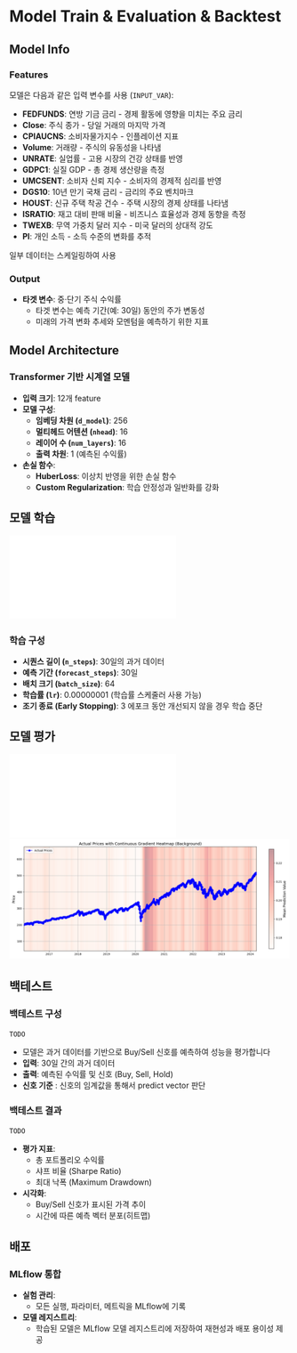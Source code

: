 # Model Train & Evaluation & Backtest

## Model Info

### Features

모델은 다음과 같은 입력 변수를 사용 (`INPUT_VAR`):

- **FEDFUNDS**: 연방 기금 금리 - 경제 활동에 영향을 미치는 주요 금리
- **Close**: 주식 종가 - 당일 거래의 마지막 가격
- **CPIAUCNS**: 소비자물가지수 - 인플레이션 지표
- **Volume**: 거래량 - 주식의 유동성을 나타냄
- **UNRATE**: 실업률 - 고용 시장의 건강 상태를 반영
- **GDPC1**: 실질 GDP - 총 경제 생산량을 측정
- **UMCSENT**: 소비자 신뢰 지수 - 소비자의 경제적 심리를 반영
- **DGS10**: 10년 만기 국채 금리 - 금리의 주요 벤치마크
- **HOUST**: 신규 주택 착공 건수 - 주택 시장의 경제 상태를 나타냄
- **ISRATIO**: 재고 대비 판매 비율 - 비즈니스 효율성과 경제 동향을 측정
- **TWEXB**: 무역 가중치 달러 지수 - 미국 달러의 상대적 강도
- **PI**: 개인 소득 - 소득 수준의 변화를 추적

일부 데이터는 스케일링하여 사용

### Output

- **타겟 변수**: 중·단기 주식 수익률
  - 타겟 변수는 예측 기간(예: 30일) 동안의 주가 변동성
  - 미래의 가격 변화 추세와 모멘텀을 예측하기 위한 지표

## Model Architecture

### Transformer 기반 시계열 모델

- **입력 크기**: 12개 feature
- **모델 구성**:
  - **임베딩 차원 (`d_model`)**: 256
  - **멀티헤드 어텐션 (`nhead`)**: 16
  - **레이어 수 (`num_layers`)**: 16
  - **출력 차원**: 1 (예측된 수익률)
- **손실 함수**:
  - **HuberLoss**: 이상치 반영을 위한 손실 함수
  - **Custom Regularization**: 학습 안정성과 일반화를 강화

## 모델 학습

![학습 코드](./src/train.py)

### 학습 구성

- **시퀀스 길이 (`n_steps`)**: 30일의 과거 데이터
- **예측 기간 (`forecast_steps`)**: 30일
- **배치 크기 (`batch_size`)**: 64
- **학습률 (`lr`)**: 0.00000001 (학습률 스케줄러 사용 가능)
- **조기 종료 (Early Stopping)**: 3 에포크 동안 개선되지 않을 경우 학습 중단

## 모델 평가

![평가 코드](./src/evaluation.py)
![모델 예측 평가](./latest_model_evaluation.png)

## 백테스트

### 백테스트 구성

`TODO`

- 모델은 과거 데이터를 기반으로 Buy/Sell 신호를 예측하여 성능을 평가합니다
- **입력**: 30일 간의 과거 데이터
- **출력**: 예측된 수익률 및 신호 (Buy, Sell, Hold)
- **신호 기준** : 신호의 임계값을 통해서 predict vector 판단
  
### 백테스트 결과 

`TODO`

- **평가 지표**:
  - 총 포트폴리오 수익률
  - 샤프 비율 (Sharpe Ratio)
  - 최대 낙폭 (Maximum Drawdown)
- **시각화**:
  - Buy/Sell 신호가 표시된 가격 추이
  - 시간에 따른 예측 벡터 분포(히트맵)

## 배포

### MLflow 통합

- **실험 관리**:
  - 모든 실행, 파라미터, 메트릭을 MLflow에 기록
- **모델 레지스트리**:
  - 학습된 모델은 MLflow 모델 레지스트리에 저장하여 재현성과 배포 용이성 제공
